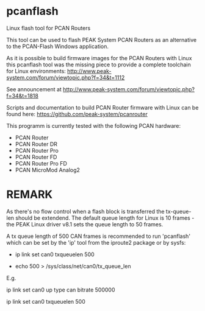 # pcanflash
Linux flash tool for PCAN Routers

This tool can be used to flash PEAK System PCAN Routers as an alternative to the PCAN-Flash Windows application.

As it is possible to build firmware images for the PCAN Routers with Linux this pcanflash tool was the missing piece to provide a complete toolchain for Linux environments:
http://www.peak-system.com/forum/viewtopic.php?f=34&t=1112

See announcement at http://www.peak-system.com/forum/viewtopic.php?f=34&t=1818

Scripts and documentation to build PCAN Router firmware with Linux can be found here: https://github.com/peak-system/pcanrouter

This programm is currently tested with the following PCAN hardware:

- PCAN Router
- PCAN Router DR
- PCAN Router Pro
- PCAN Router FD
- PCAN Router Pro FD
- PCAN MicroMod Analog2

# REMARK

As there's no flow control when a flash block is transferred the tx-queue-len should be extendend. The default queue length for Linux is 10 frames - the PEAK Linux driver v8.1 sets the queue length to 50 frames.

A tx queue length of 500 CAN frames is recommended to run 'pcanflash' which can be set by the 'ip' tool from the iproute2 package or by sysfs:

- ip link set can0 txqueuelen 500

- echo 500 > /sys/class/net/can0/tx_queue_len

E.g.

ip link set can0 up type can bitrate 500000

ip link set can0 txqueuelen 500
